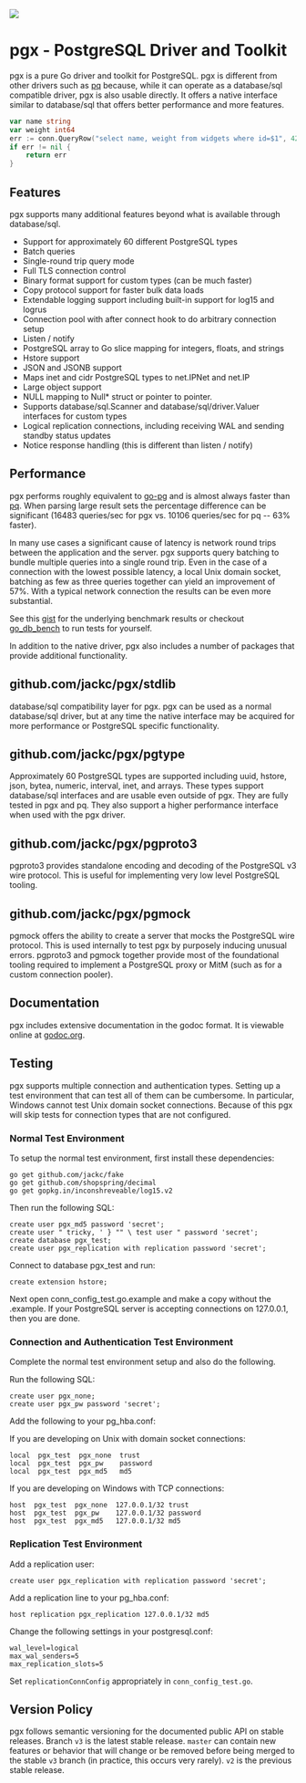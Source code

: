 [![](https://godoc.org/github.com/jackc/pgx?status.svg)](https://godoc.org/github.com/jackc/pgx)

# pgx - PostgreSQL Driver and Toolkit

pgx is a pure Go driver and toolkit for PostgreSQL. pgx is different from other drivers such as [pq](http://godoc.org/github.com/lib/pq) because, while it can operate as a database/sql compatible driver, pgx is also usable directly. It offers a native interface similar to database/sql that offers better performance and more features.


```go
var name string
var weight int64
err := conn.QueryRow("select name, weight from widgets where id=$1", 42).Scan(&name, &weight)
if err != nil {
    return err
}
```

## Features

pgx supports many additional features beyond what is available through database/sql.

* Support for approximately 60 different PostgreSQL types
* Batch queries
* Single-round trip query mode
* Full TLS connection control
* Binary format support for custom types (can be much faster)
* Copy protocol support for faster bulk data loads
* Extendable logging support including built-in support for log15 and logrus
* Connection pool with after connect hook to do arbitrary connection setup
* Listen / notify
* PostgreSQL array to Go slice mapping for integers, floats, and strings
* Hstore support
* JSON and JSONB support
* Maps inet and cidr PostgreSQL types to net.IPNet and net.IP
* Large object support
* NULL mapping to Null* struct or pointer to pointer.
* Supports database/sql.Scanner and database/sql/driver.Valuer interfaces for custom types
* Logical replication connections, including receiving WAL and sending standby status updates
* Notice response handling (this is different than listen / notify)

## Performance

pgx performs roughly equivalent to [go-pg](https://github.com/go-pg/pg) and is almost always faster than [pq](http://godoc.org/github.com/lib/pq). When parsing large result sets the percentage difference can be significant (16483 queries/sec for pgx vs. 10106 queries/sec for pq -- 63% faster).

In many use cases a significant cause of latency is network round trips between the application and the server. pgx supports query batching to bundle multiple queries into a single round trip. Even in the case of a connection with the lowest possible latency, a local Unix domain socket, batching as few as three queries together can yield an improvement of 57%. With a typical network connection the results can be even more substantial.

See this [gist](https://gist.github.com/jackc/4996e8648a0c59839bff644f49d6e434) for the underlying benchmark results or checkout [go_db_bench](https://github.com/jackc/go_db_bench) to run tests for yourself.

In addition to the native driver, pgx also includes a number of packages that provide additional functionality.

## github.com/jackc/pgx/stdlib

database/sql compatibility layer for pgx. pgx can be used as a normal database/sql driver, but at any time the native interface may be acquired for more performance or PostgreSQL specific functionality.

## github.com/jackc/pgx/pgtype

Approximately 60 PostgreSQL types are supported including uuid, hstore, json, bytea, numeric, interval, inet, and arrays. These types support database/sql interfaces and are usable even outside of pgx. They are fully tested in pgx and pq. They also support a higher performance interface when used with the pgx driver.

## github.com/jackc/pgx/pgproto3

pgproto3 provides standalone encoding and decoding of the PostgreSQL v3 wire protocol. This is useful for implementing very low level PostgreSQL tooling.

## github.com/jackc/pgx/pgmock

pgmock offers the ability to create a server that mocks the PostgreSQL wire protocol. This is used internally to test pgx by purposely inducing unusual errors. pgproto3 and pgmock together provide most of the foundational tooling required to implement a PostgreSQL proxy or MitM (such as for a custom connection pooler).

## Documentation

pgx includes extensive documentation in the godoc format. It is viewable online at [godoc.org](https://godoc.org/github.com/jackc/pgx).

## Testing

pgx supports multiple connection and authentication types. Setting up a test
environment that can test all of them can be cumbersome. In particular,
Windows cannot test Unix domain socket connections. Because of this pgx will
skip tests for connection types that are not configured.

### Normal Test Environment

To setup the normal test environment, first install these dependencies:

    go get github.com/jackc/fake
    go get github.com/shopspring/decimal
    go get gopkg.in/inconshreveable/log15.v2

Then run the following SQL:

    create user pgx_md5 password 'secret';
    create user " tricky, ' } "" \ test user " password 'secret';
    create database pgx_test;
    create user pgx_replication with replication password 'secret';

Connect to database pgx_test and run:

    create extension hstore;

Next open conn_config_test.go.example and make a copy without the
.example. If your PostgreSQL server is accepting connections on 127.0.0.1,
then you are done.

### Connection and Authentication Test Environment

Complete the normal test environment setup and also do the following.

Run the following SQL:

    create user pgx_none;
    create user pgx_pw password 'secret';

Add the following to your pg_hba.conf:

If you are developing on Unix with domain socket connections:

    local  pgx_test  pgx_none  trust
    local  pgx_test  pgx_pw    password
    local  pgx_test  pgx_md5   md5

If you are developing on Windows with TCP connections:

    host  pgx_test  pgx_none  127.0.0.1/32 trust
    host  pgx_test  pgx_pw    127.0.0.1/32 password
    host  pgx_test  pgx_md5   127.0.0.1/32 md5

### Replication Test Environment

Add a replication user:

    create user pgx_replication with replication password 'secret';

Add a replication line to your pg_hba.conf:

    host replication pgx_replication 127.0.0.1/32 md5

Change the following settings in your postgresql.conf:

    wal_level=logical
    max_wal_senders=5
    max_replication_slots=5

Set `replicationConnConfig` appropriately in `conn_config_test.go`.

## Version Policy

pgx follows semantic versioning for the documented public API on stable releases. Branch `v3` is the latest stable release. `master` can contain new features or behavior that will change or be removed before being merged to the stable `v3` branch (in practice, this occurs very rarely). `v2` is the previous stable release.
